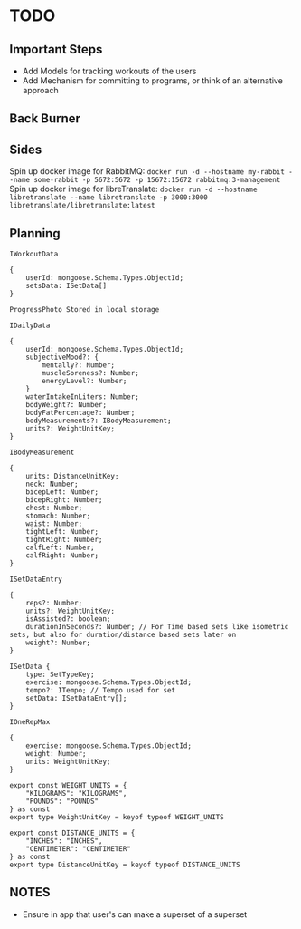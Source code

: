 # TODO

## Important Steps

- Add Models for tracking workouts of the users
- Add Mechanism for committing to programs, or think of an alternative approach

## Back Burner


## Sides

Spin up docker image for RabbitMQ: `docker run -d --hostname my-rabbit --name some-rabbit -p 5672:5672 -p 15672:15672 rabbitmq:3-management`
Spin up docker image for libreTranslate: `docker run -d --hostname libretranslate --name libretranslate -p 3000:3000 libretranslate/libretranslate:latest`

## Planning

```
IWorkoutData

{
    userId: mongoose.Schema.Types.ObjectId;
    setsData: ISetData[]
}

ProgressPhoto Stored in local storage

IDailyData

{
    userId: mongoose.Schema.Types.ObjectId;
    subjectiveMood?: {
        mentally?: Number;
        muscleSoreness?: Number;
        energyLevel?: Number;
    }
    waterIntakeInLiters: Number;
    bodyWeight?: Number;
    bodyFatPercentage?: Number;
    bodyMeasurements?: IBodyMeasurement;
    units?: WeightUnitKey;
}

IBodyMeasurement 

{
    units: DistanceUnitKey;
    neck: Number;
    bicepLeft: Number;
    bicepRight: Number;
    chest: Number;
    stomach: Number;
    waist: Number;
    tightLeft: Number;
    tightRight: Number;
    calfLeft: Number;
    calfRight: Number;
}

ISetDataEntry

{
    reps?: Number;
    units?: WeightUnitKey;
    isAssisted?: boolean;
    durationInSeconds?: Number; // For Time based sets like isometric sets, but also for duration/distance based sets later on
    weight?: Number;
}

ISetData {
    type: SetTypeKey;
    exercise: mongoose.Schema.Types.ObjectId;
    tempo?: ITempo; // Tempo used for set
    setData: ISetDataEntry[];
}

IOneRepMax

{
    exercise: mongoose.Schema.Types.ObjectId;
    weight: Number;
    units: WeightUnitKey;
}

export const WEIGHT_UNITS = {
    "KILOGRAMS": "KILOGRAMS",
    "POUNDS": "POUNDS"
} as const
export type WeightUnitKey = keyof typeof WEIGHT_UNITS

export const DISTANCE_UNITS = {
    "INCHES": "INCHES",
    "CENTIMETER": "CENTIMETER"
} as const
export type DistanceUnitKey = keyof typeof DISTANCE_UNITS

```


## NOTES

* Ensure in app that user's can make a superset of a superset